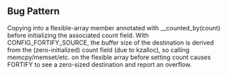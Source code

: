 ## Bug Pattern

Copying into a flexible-array member annotated with __counted_by(count) before initializing the associated count field. With CONFIG_FORTIFY_SOURCE, the buffer size of the destination is derived from the (zero-initialized) count field (due to kzalloc), so calling memcpy/memset/etc. on the flexible array before setting count causes FORTIFY to see a zero-sized destination and report an overflow.
